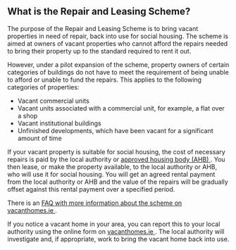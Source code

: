 ##  What is the Repair and Leasing Scheme?

The purpose of the Repair and Leasing Scheme is to bring vacant properties in
need of repair, back into use for social housing. The scheme is aimed at
owners of vacant properties who cannot afford the repairs needed to bring
their property up to the standard required to rent it out.

However, under a pilot expansion of the scheme, property owners of certain
categories of buildings do not have to meet the requirement of being unable to
afford or unable to fund the repairs. This applies to the following categories
of properties:

  * Vacant commercial units 
  * Vacant units associated with a commercial unit, for example, a flat over a shop 
  * Vacant institutional buildings 
  * Unfinished developments, which have been vacant for a significant amount of time 

If your vacant property is suitable for social housing, the cost of necessary
repairs is paid by the local authority or [ approved housing body (AHB)
](/en/housing/local-authority-and-social-housing/approved-housing-bodies/) .
You then lease, or make the property available, to the local authority or AHB,
who will use it for social housing. You will get an agreed rental payment from
the local authority or AHB and the value of the repairs will be gradually
offset against this rental payment over a specified period.

There is an [ FAQ with more information about the scheme on vacanthomes.ie
](https://vacanthomes.ie/owners/repair-and-leasing-scheme-faq/) .

If you notice a vacant home in your area, you can report this to your local
authority using the online form on [ vacanthomes.ie ](https://vacanthomes.ie/)
. The local authority will investigate and, if appropriate, work to bring the
vacant home back into use.
